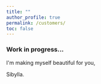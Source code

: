 ```yaml
---
title: ""
author_profile: true
permalink: /customers/
toc: false
---
```


### Work in progress...

I'm making myself beautiful for you,

  Sibylla.
